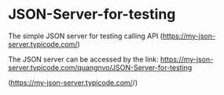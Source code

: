 # JSON-Server-for-testing
The simple JSON server for testing calling API (https://my-json-server.typicode.com/)

The JSON server can be accessed by the link: https://my-json-server.typicode.com/quangnvo/JSON-Server-for-testing

(https://my-json-server.typicode.com/<your-username>/<your-repo>)
